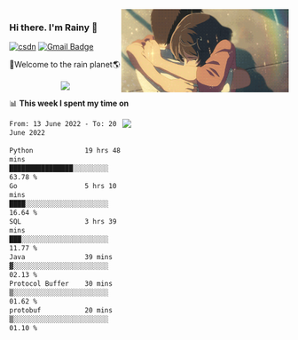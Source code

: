 <img  align='right' height="150" src="https://github.com/LikeRainDay/LikeRainDay/blob/master/pic/img_rain_1.gif?raw=true">



### Hi there. I'm Rainy :lemon:

[![csdn](https://img.shields.io/badge/-csdn-c14438?style=flat-square&logo=c&logoColor=white)](https://blog.csdn.net/qq_15807167)
[![Gmail Badge](https://img.shields.io/badge/-gmail-c14438?style=flat-square&logo=Gmail&logoColor=white&link=mailto:houshuai0816@gmail.com)](mailto:houshuai0816@gmail.com)

🚀Welcome to the rain planet🌎

<center>
<img align='center'  src="https://source.unsplash.com/random/1200x600">
</center>

📊 **This week I spent my time on**

<img align='right'   width="300" src="https://github-readme-stats.vercel.app/api?username=LikeRainDay&show_icons=true&title_color=fff&icon_color=79ff97&text_color=9f9f9f&bg_color=151515">

<!--START_SECTION:waka-->

```text
From: 13 June 2022 - To: 20 June 2022

Python             19 hrs 48 mins  ████████████████░░░░░░░░░   63.78 %
Go                 5 hrs 10 mins   ████░░░░░░░░░░░░░░░░░░░░░   16.64 %
SQL                3 hrs 39 mins   ███░░░░░░░░░░░░░░░░░░░░░░   11.77 %
Java               39 mins         ▓░░░░░░░░░░░░░░░░░░░░░░░░   02.13 %
Protocol Buffer    30 mins         ▒░░░░░░░░░░░░░░░░░░░░░░░░   01.62 %
protobuf           20 mins         ▒░░░░░░░░░░░░░░░░░░░░░░░░   01.10 %
```

<!--END_SECTION:waka-->

